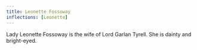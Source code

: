 ```yaml
---
title: Leonette Fossoway
inflections: [Leonette]
---
```


Lady Leonette Fossoway is the wife of Lord Garlan Tyrell. She is dainty and bright-eyed.


